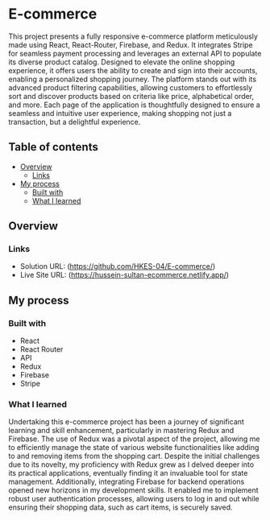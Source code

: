 # E-commerce

This project presents a fully responsive e-commerce platform meticulously made using React, React-Router, Firebase, and Redux. It integrates Stripe for seamless payment processing and leverages an external API to populate its diverse product catalog. Designed to elevate the online shopping experience, it offers users the ability to create and sign into their accounts, enabling a personalized shopping journey. The platform stands out with its advanced product filtering capabilities, allowing customers to effortlessly sort and discover products based on criteria like price, alphabetical order, and more. Each page of the application is thoughtfully designed to ensure a seamless and intuitive user experience, making shopping not just a transaction, but a delightful experience.

## Table of contents

- [Overview](#overview)
  - [Links](#links)
- [My process](#my-process)
  - [Built with](#built-with)
  - [What I learned](#what-i-learned)

## Overview

### Links

- Solution URL: (https://github.com/HKES-04/E-commerce/)
- Live Site URL: (https://hussein-sultan-ecommerce.netlify.app/)

## My process

### Built with

- React
- React Router
- API
- Redux
- Firebase
- Stripe

### What I learned

Undertaking this e-commerce project has been a journey of significant learning and skill enhancement, particularly in mastering Redux and Firebase. The use of Redux was a pivotal aspect of the project, allowing me to efficiently manage the state of various website functionalities like adding to and removing items from the shopping cart. Despite the initial challenges due to its novelty, my proficiency with Redux grew as I delved deeper into its practical applications, eventually finding it an invaluable tool for state management. Additionally, integrating Firebase for backend operations opened new horizons in my development skills. It enabled me to implement robust user authentication processes, allowing users to log in and out while ensuring their shopping data, such as cart items, is securely saved.
